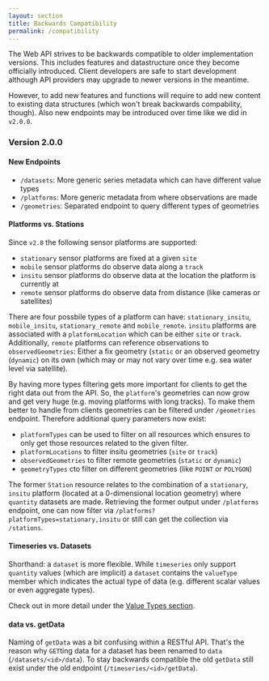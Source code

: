 ```yaml
---
layout: section
title: Backwards Compatibility
permalink: /compatibility
---
```


The Web API strives to be backwards compatible to older implementation versions. This includes
features and datastructure once they become officially introduced. Client developers are safe 
to start development although API providers may upgrade to newer versions in the meantime.

However, to add new features and functions will require to add new content to existing data 
structures (which won't break backwards compability, though). Also new endpoints may be introduced
over time like we did in `v2.0.0`.

### Version 2.0.0

#### New Endpoints
* `/datasets`: More generic series metadata which can have different value types
* `/platforms`: More generic metadata from where observations are made
* `/geometries`: Separated endpoint to query different types of geometries


#### Platforms vs. Stations

Since `v2.0` the following sensor platforms are supported:

* `stationary` sensor platforms are fixed at a given `site`
* `mobile` sensor platforms do observe data along a `track`
* `insitu` sensor platforms do observe data at the location the platform is currently at
* `remote` sensor platforms do observe data from distance (like cameras or satellites)

There are four possbile types of a platform can have: `stationary_insitu`, `mobile_insitu`, 
`stationary_remote` and `mobile_remote`. `insitu` platforms are associated with a `platformLocation` 
which can be either `site` or `track`. Additionally, `remote` platforms can reference observations to 
`observedGeometries`: Either a fix geometry (`static` or an observed geometry (`dynamic`) on its own 
(which may or may not vary over time e.g. sea water level via satellite).

By having more types filtering gets more important for clients to get the right data out from the API.
So, the `platform`'s geometries can now grow and get very huge (e.g. moving platforms with long tracks). 
To make them better to handle from clients geometries can be filtered under `/geometries` endpoint. 
Therefore additional query parameters now exist:

* `platformTypes` can be used to filter on all resources which ensures to only get those resources
 related to the given filter.
* `platformLocations` to filter insitu geometries (`site` or `track`)
* `observedGeometries` to filter remote geometries (`static` or `dynamic`)
* `geometryTypes` cto filter on different geometries (like `POINT` or `POLYGON`)

The former `Station` resource relates to the combination of a `stationary`, `insitu` 
platform (located at a 0-dimensional location geometry) where `quantity` datasets
are made. Retrieving the former output under `/platforms` endpoint, one can now filter via
`/platforms?platformTypes=stationary,insitu` or still can get the collection via 
`/stations`.

#### Timeseries vs. Datasets

Shorthand: a `dataset` is more flexible. While `timeseries` only support `quantity` values
(which are implicit) a `dataset` contains the `valueType` member which indicates the actual
type of data (e.g. different scalar values or even aggregate types).

Check out in more detail under the [Value Types section]({{site.baseurl}}/valuetypes.html).

#### data vs. getData
Naming of `getData` was a bit confusing within a RESTful API. That's the reason why `GET`ting
data for a dataset has been renamed to `data` (`/datasets/<id>/data`). To stay backwards 
compatible the old `getData` still exist under the old endpoint (`/timeseries/<id>/getData`).
